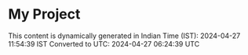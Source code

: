 # My Project

This content is dynamically generated in Indian Time (IST): 2024-04-27 11:54:39 IST
Converted to UTC: 2024-04-27 06:24:39 UTC
